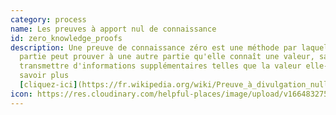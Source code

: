 ```yaml
---
category: process
name: Les preuves à apport nul de connaissance
id: zero_knowledge_proofs
description: Une preuve de connaissance zéro est une méthode par laquelle une
  partie peut prouver à une autre partie qu'elle connaît une valeur, sans
  transmettre d'informations supplémentaires telles que la valeur elle-même. En
  savoir plus
  [cliquez-ici](https://fr.wikipedia.org/wiki/Preuve_à_divulgation_nulle_de_connaissance)
icon: https://res.cloudinary.com/helpful-places/image/upload/v1664832754/dtpr-icons/process/zero-knowledge-proof_ttvjz0.svg
---
```


